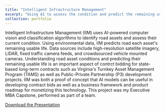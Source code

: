```yaml
---
title: "Intelligent Infrastructure Management"
excerpt: "Using AI to assess the condition and predict the remaining useful life of road assets to inform contract bid pricing <br/><img src='/images/iim.png' width=500 height=300>"
collection: portfolio
---
```


Intelligent Infrastructure Management (IIM) uses AI-powered computer vision and classification algorithms to identify road assets and assess their current condition. Using environmental data, IIM predicts road each asset's remaining usable life. Data sources include high-resolution satellite imagery, LIDAR, fixed traffic camera feeds, and crowdsourced vehicle mounted cameras. Understanding road asset conditions and predicting their remaining usable life is an important aspect of contrct bidding for state-based long-term contracts such as Virginia's Turnkey Asset Management Program (TAMS) as well as Public-Private Partnership (P3) development projects. IIM was both a proof of concept that AI models can be useful in developing contract bids as well as a business framework and product roadmap for monetizing this technology. This project was my Executive MBA Capstone, performed as part of a team. 

<a href='../../files/IIM.pdf'>Download the Presentation</a>
